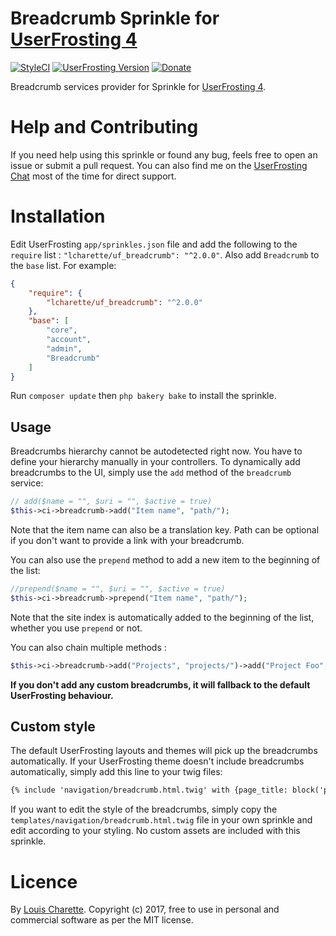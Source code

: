 # Breadcrumb Sprinkle for [UserFrosting 4](https://www.userfrosting.com)

[![StyleCI](https://github.styleci.io/repos/70994902/shield?branch=master)](https://github.styleci.io/repos/70994902) [![UserFrosting Version](https://img.shields.io/badge/UserFrosting->=%204.1.16-brightgreen.svg)](https://github.com/userfrosting/UserFrosting) [![Donate](https://img.shields.io/badge/Donate-Buy%20Me%20a%20Coffee-brightgreen.svg)](https://ko-fi.com/A7052ICP)

Breadcrumb services provider for Sprinkle for [UserFrosting 4](https://www.userfrosting.com).

# Help and Contributing

If you need help using this sprinkle or found any bug, feels free to open an issue or submit a pull request. You can also find me on the [UserFrosting Chat](https://chat.userfrosting.com/) most of the time for direct support.

# Installation
Edit UserFrosting `app/sprinkles.json` file and add the following to the `require` list : `"lcharette/uf_breadcrumb": "^2.0.0"`. Also add `Breadcrumb` to the `base` list. For example:

```json
{
    "require": {
        "lcharette/uf_breadcrumb": "^2.0.0"
    },
    "base": [
        "core",
        "account",
        "admin",
        "Breadcrumb"
    ]
}
```

Run `composer update` then `php bakery bake` to install the sprinkle.

## Usage

Breadcrumbs hierarchy cannot be autodetected right now. You have to define your hierarchy manually in your controllers. To dynamically add breadcrumbs to the UI, simply use the `add` method of the `breadcrumb` service:

```php
// add($name = "", $uri = "", $active = true)
$this->ci->breadcrumb->add("Item name", "path/");
```

Note that the item name can also be a translation key. Path can be optional if you don't want to provide a link with your breadcrumb.

You can also use the `prepend` method to add a new item to the beginning of the list:

```php
//prepend($name = "", $uri = "", $active = true)
$this->ci->breadcrumb->prepend("Item name", "path/");
```

Note that the site index is automatically added to the beginning of the list, whether you use `prepend` or not.

You can also chain multiple methods :

```php
$this->ci->breadcrumb->add("Projects", "projects/")->add("Project Foo", "projects/foo");
```

**If you don't add any custom breadcrumbs, it will fallback to the default UserFrosting behaviour.**

## Custom style

The default UserFrosting layouts and themes will pick up the breadcrumbs automatically. If your UserFrosting theme doesn't include breadcrumbs automatically, simply add this line to your twig files:

```html
{% include 'navigation/breadcrumb.html.twig' with {page_title: block('page_title')} %}
```

If you want to edit the style of the breadcrumbs, simply copy the `templates/navigation/breadcrumb.html.twig` file in your own sprinkle and edit according to your styling. No custom assets are included with this sprinkle.

# Licence
By [Louis Charette](https://github.com/lcharette). Copyright (c) 2017, free to use in personal and commercial software as per the MIT license.
